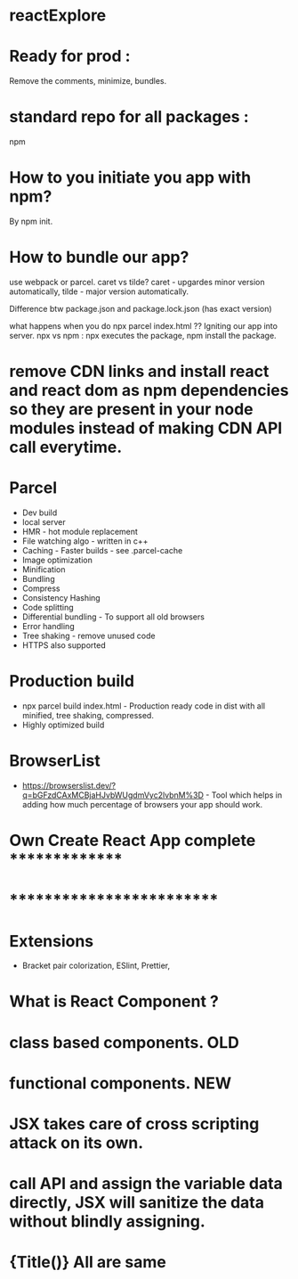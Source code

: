 # reactExplore


# Ready for prod :
 Remove the comments, minimize, bundles.

 # standard repo for all packages :
 npm 

# How to you initiate you app with npm?
By npm init.

# How to bundle our app?
use webpack or parcel. caret vs tilde? caret - upgardes minor version automatically, tilde - major version automatically.

Difference btw package.json and package.lock.json (has exact version)

what happens when you do npx parcel index.html ??
Igniting our app into server.
npx vs npm : npx executes the package, npm install the package.

# remove CDN links and install react and react dom as npm dependencies so they are present in your node modules instead of making CDN API call everytime.

# Parcel
- Dev build
- local server
- HMR - hot module replacement
- File watching algo - written in c++
- Caching - Faster builds - see .parcel-cache
- Image optimization
- Minification
- Bundling
- Compress
- Consistency Hashing 
- Code splitting
- Differential bundling - To support all old browsers
- Error handling
- Tree shaking -  remove unused code
- HTTPS also supported


# Production build 

- npx parcel build index.html - Production ready code in dist with all minified, tree shaking, compressed.
- Highly optimized build

# BrowserList

- https://browserslist.dev/?q=bGFzdCAxMCBjaHJvbWUgdmVyc2lvbnM%3D - Tool which helps in adding how much percentage of browsers your app should work.

# Own Create React App complete *************

# ************************

# Extensions 
- Bracket pair colorization, ESlint, Prettier, 

# What is React Component ?
# class based components. OLD
# functional components. NEW

# JSX takes care of cross scripting attack on its own.
# call API and assign the variable data directly, JSX will sanitize the data without blindly assigning.

#      <Title/>  ,  <Title></Title>  {Title()} All are same










